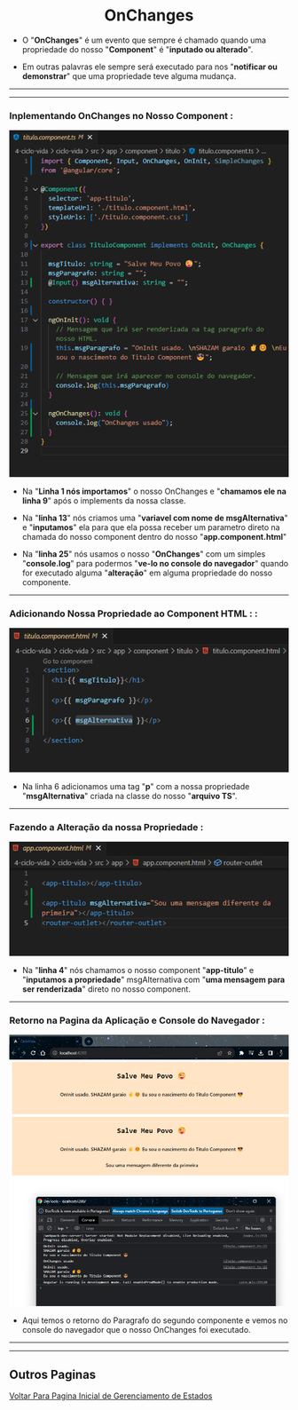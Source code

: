 <h1 align="center">OnChanges</h1>

  - O "**OnChanges**" é um evento que sempre é chamado quando uma propriedade do nosso "**Component**" é "**inputado ou alterado**".

  - Em outras palavras ele sempre será executado para nos "**notificar ou demonstrar**" que uma propriedade teve alguma mudança.
  ___
  ___
  <h3>Inplementando OnChanges no Nosso Component :</h3>
  <img src="4-ciclo-vida/img/2-onchanges.png">

  - Na "**Linha 1 nós importamos**" o nosso OnChanges e "**chamamos ele na linha 9**" após o implements da nossa classe.

  - Na "**linha 13**" nós criamos uma "**variavel com nome de msgAlternativa**" e "**inputamos**" ela para que ela possa receber um parametro direto na chamada do nosso component dentro do nosso "**app.component.html**"

  - Na "**linha 25**" nós usamos o nosso "**OnChanges**" com um simples "**console.log**" para podermos "**ve-lo no console do navegador**" quando for executado alguma "**alteração**" em alguma propriedade do nosso componente.

  ___
  <h3>Adicionando Nossa Propriedade ao Component HTML : :</h3>
  <img src="4-ciclo-vida/img/2.1-onchanges.png">

  - Na linha 6 adicionamos uma tag "**p**" com a nossa propriedade "**msgAlternativa**" criada na classe do nosso "**arquivo TS**".

  ___
  <h3>Fazendo a Alteração da nossa Propriedade :</h3>
  <img src="4-ciclo-vida/img/2.2-onchanges.png">

  - Na "**linha 4**" nós chamamos o nosso component "**app-titulo**" e "**inputamos a propriedade**" msgAlternativa com "**uma mensagem para ser renderizada**" direto no nosso component.

  ___
  <h3>Retorno na Pagina da Aplicação e Console do Navegador :</h3>
  <img src="4-ciclo-vida/img/2.3-onchanges.png">

  - Aqui temos o retorno do Paragrafo do segundo componente e vemos no console do navegador que o nosso OnChanges foi executado.

___
___
<h2>Outros Paginas</h2>

[Voltar Para Pagina Inicial de Gerenciamento de Estados](https://github.com/henferreirapro/estudos-angular/tree/4-gerenciamento-estados-angular)